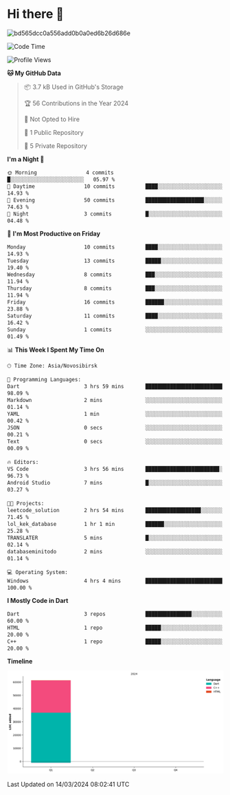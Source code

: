 # Hi there 👋


![bd565dcc0a556add0b0a0ed6b26d686e](https://github.com/Netall0/Netall0/assets/113532176/3b1d4b44-6a21-4538-a6ec-2ba2a7c53f63)



<!--START_SECTION:waka-->
![Code Time](http://img.shields.io/badge/Code%20Time-166%20hrs%2051%20mins-blue)

![Profile Views](http://img.shields.io/badge/Profile%20Views-114-blue)

**🐱 My GitHub Data** 

> 📦 3.7 kB Used in GitHub's Storage 
 > 
> 🏆 56 Contributions in the Year 2024
 > 
> 🚫 Not Opted to Hire
 > 
> 📜 1 Public Repository 
 > 
> 🔑 5 Private Repository 
 > 
**I'm a Night 🦉** 

```text
🌞 Morning                4 commits           █░░░░░░░░░░░░░░░░░░░░░░░░   05.97 % 
🌆 Daytime                10 commits          ████░░░░░░░░░░░░░░░░░░░░░   14.93 % 
🌃 Evening                50 commits          ███████████████████░░░░░░   74.63 % 
🌙 Night                  3 commits           █░░░░░░░░░░░░░░░░░░░░░░░░   04.48 % 
```
📅 **I'm Most Productive on Friday** 

```text
Monday                   10 commits          ████░░░░░░░░░░░░░░░░░░░░░   14.93 % 
Tuesday                  13 commits          █████░░░░░░░░░░░░░░░░░░░░   19.40 % 
Wednesday                8 commits           ███░░░░░░░░░░░░░░░░░░░░░░   11.94 % 
Thursday                 8 commits           ███░░░░░░░░░░░░░░░░░░░░░░   11.94 % 
Friday                   16 commits          ██████░░░░░░░░░░░░░░░░░░░   23.88 % 
Saturday                 11 commits          ████░░░░░░░░░░░░░░░░░░░░░   16.42 % 
Sunday                   1 commits           ░░░░░░░░░░░░░░░░░░░░░░░░░   01.49 % 
```


📊 **This Week I Spent My Time On** 

```text
🕑︎ Time Zone: Asia/Novosibirsk

💬 Programming Languages: 
Dart                     3 hrs 59 mins       █████████████████████████   98.09 % 
Markdown                 2 mins              ░░░░░░░░░░░░░░░░░░░░░░░░░   01.14 % 
YAML                     1 min               ░░░░░░░░░░░░░░░░░░░░░░░░░   00.42 % 
JSON                     0 secs              ░░░░░░░░░░░░░░░░░░░░░░░░░   00.21 % 
Text                     0 secs              ░░░░░░░░░░░░░░░░░░░░░░░░░   00.09 % 

🔥 Editors: 
VS Code                  3 hrs 56 mins       ████████████████████████░   96.73 % 
Android Studio           7 mins              █░░░░░░░░░░░░░░░░░░░░░░░░   03.27 % 

🐱‍💻 Projects: 
leetcode_solution        2 hrs 54 mins       ██████████████████░░░░░░░   71.45 % 
lol_kek_database         1 hr 1 min          ██████░░░░░░░░░░░░░░░░░░░   25.28 % 
TRANSLATER               5 mins              █░░░░░░░░░░░░░░░░░░░░░░░░   02.14 % 
databaseminitodo         2 mins              ░░░░░░░░░░░░░░░░░░░░░░░░░   01.14 % 

💻 Operating System: 
Windows                  4 hrs 4 mins        █████████████████████████   100.00 % 
```

**I Mostly Code in Dart** 

```text
Dart                     3 repos             ███████████████░░░░░░░░░░   60.00 % 
HTML                     1 repo              █████░░░░░░░░░░░░░░░░░░░░   20.00 % 
C++                      1 repo              █████░░░░░░░░░░░░░░░░░░░░   20.00 % 
```



**Timeline**

![Lines of Code chart](https://raw.githubusercontent.com/Netall0/Netall0/main/assets/bar_graph.png)


 Last Updated on 14/03/2024 08:02:41 UTC
<!--END_SECTION:waka-->


